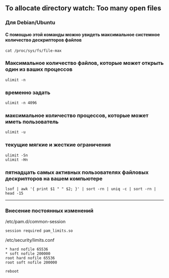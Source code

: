## To allocate directory watch: Too many open files
### Для Debian/Ubuntu

#### С помощью этой команды можно увидеть максимальное системное количество дескрипторов файлов
```
cat /proc/sys/fs/file-max
```
### Максимальное количество файлов, которые может открыть один из ваших процессов
```
ulimit -n
```
### временно задать
```
ulimit -n 4096
```
### максимальное количество процессов, которые может иметь пользователь
```
ulimit -u
```
### текущие мягкие и жесткие ограничения
```
ulimit -Sn
ulimit -Hn
```
### пятнадцать самых активных пользователях файловых дескрипторов на вашем компьютере
```
lsof | awk '{ print $1 " " $2; }' | sort -rn | uniq -c | sort -rn | head -15
```
----
### Внесение постоянных изменений

/etc/pam.d/common-session
```
session required pam_limits.so
```

/etc/security/limits.conf
```
* hard nofile 65536
* soft nofile 200000
root hard nofile 65536
root soft nofile 200000
```
```
reboot
```
